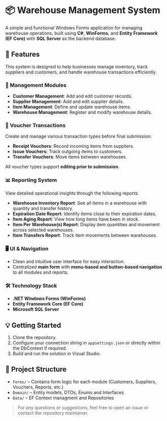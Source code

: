 # 📦 Warehouse Management System

A simple and functional Windows Forms application for managing warehouse operations, built using **C#**, **WinForms**, and **Entity Framework (EF Core)** with **SQL Server** as the backend database.

## 🚀 Features

This system is designed to help businesses manage inventory, track suppliers and customers, and handle warehouse transactions efficiently.

### 🔧 Management Modules
- **Customer Management**: Add and edit customer records.
- **Supplier Management**: Add and edit supplier details.
- **Item Management**: Define and update warehouse items.
- **Warehouse Management**: Register and modify warehouse details.

### 🧾 Voucher Transactions
Create and manage various transaction types before final submission:
- **Receipt Vouchers**: Record incoming items from suppliers.
- **Issue Vouchers**: Track outgoing items to customers.
- **Transfer Vouchers**: Move items between warehouses.

All voucher types support **editing prior to submission**.

### 📊 Reporting System
View detailed operational insights through the following reports:
- **Warehouse Inventory Report**: See all items in a warehouse with quantity and transfer history.
- **Expiration Date Report**: Identify items close to their expiration dates.
- **Item Aging Report**: View how long items have been in stock.
- **Item Per Warehouse(s) Report**: Display item quantities and movement across selected warehouses.
- **Item Transfers Report**: Track item movements between warehouses.

### 🖥️ UI & Navigation
- Clean and intuitive user interface for easy interaction.
- Centralized **main form** with **menu-based and button-based navigation** to all modules and reports.

### 🛠️ Technology Stack
- **.NET Windows Forms (WinForms)**
- **Entity Framework Core (EF Core)**
- **Microsoft SQL Server**

## 💡 Getting Started

1. Clone the repository.
2. Configure your connection string in `appsettings.json` or directly within the DbContext if required.
3. Build and run the solution in Visual Studio.

## 📂 Project Structure
- `Forms/` – Contains form logic for each module (Customers, Suppliers, Vouchers, Reports, etc.)
- `Domain/` – Entity models, DTOs, Enums and Interfaces
- `Data/` – EF Context managment and Repositories

> For any questions or suggestions, feel free to open an issue or contact the repository maintainer.
